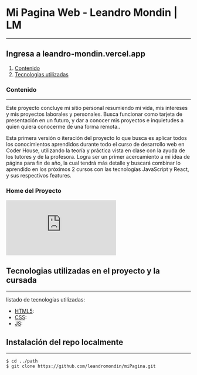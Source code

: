 # Mi Pagina Web - Leandro Mondin | LM
***

## Ingresa a leandro-mondin.vercel.app

1. [Contenido](#contenido)
2. [Tecnologias utilizadas](#Tecnologias)

### Contenido
***
Este proyecto concluye mi sitio personal resumiendo mi vida, mis intereses y mis proyectos laborales y personales. Busca funcionar como tarjeta de presentación en un futuro, y dar a conocer mis proyectos e inquietudes a quien quiera conocerme de una forma remota..

Esta primera versión o iteración del proyecto lo que busca es aplicar todos los conocimientos aprendidos durante todo el curso de desarrollo web en Coder House, utilizando la teoría y práctica vista en clase con la ayuda de los tutores y de la profesora. Logra ser un primer acercamiento a mi idea de página para fin de año, la cual tendrá más detalle y buscará combinar lo aprendido en los próximos 2 cursos con las tecnologías JavaScript y React, y sus respectivos features.

### Home del Proyecto
![Index](https://files.fm/thumb_show.php?i=p5e4nun4a)

## Tecnologias utilizadas en el proyecto y la cursada
***
listado de tecnologías utilizadas:
* [HTML5](https://es.wikipedia.org/wiki/HTML5): 
* [CSS](https://developer.mozilla.org/es/docs/Web/CSS): 
* [JS](https://developer.mozilla.org/es/docs/Web/JavaScript):




## Instalación del repo localmente
***
```
$ cd ../path
$ git clone https://github.com/leandromondin/miPagina.git


```
